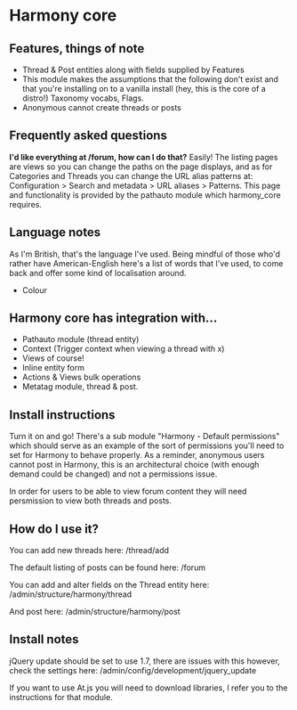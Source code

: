 # Harmony core

## Features, things of note
+ Thread & Post entities along with fields supplied by Features
+ This module makes the assumptions that the following don't exist and that you're installing on to a vanilla install (hey, this is the core of a distro!) Taxonomy vocabs, Flags.
+ Anonymous cannot create threads or posts

## Frequently asked questions

**I'd like everything at /forum, how can I do that?**
Easily! The listing pages are views so you can change the paths on the page displays, and as for Categories and Threads you can change the URL alias patterns at: Configuration > Search and metadata > URL aliases > Patterns. This page and functionality is provided by the pathauto module which harmony_core requires.

## Language notes
As I'm British, that's the language I've used. Being mindful of those who'd rather have American-English here's a list of words that I've used, to come back and offer some kind of localisation around.
+ Colour

## Harmony core has integration with...

+ Pathauto module (thread entity)
+ Context (Trigger context when viewing a thread with x)
+ Views of course!
+ Inline entity form
+ Actions & Views bulk operations
+ Metatag module, thread & post.

## Install instructions

Turn it on and go!
There's a sub module "Harmony - Default permissions" which should serve as an example of the sort of permissions you'll need to set for Harmony to behave properly. As a reminder, anonymous users cannot post in Harmony, this is an architectural choice (with enough demand could be changed) and not a permissions issue.

In order for users to be able to view forum content they will need persmission to view both threads and posts.

## How do I use it?

You can add new threads here:
/thread/add

The default listing of posts can be found here:
/forum

You can add and alter fields on the Thread entity here:
/admin/structure/harmony/thread

And post here:
/admin/structure/harmony/post

## Install notes

jQuery update should be set to use 1.7, there are issues with this however, check the settings here:
/admin/config/development/jquery_update

If you want to use At.js you will need to download libraries, I refer you to the instructions for that module.

